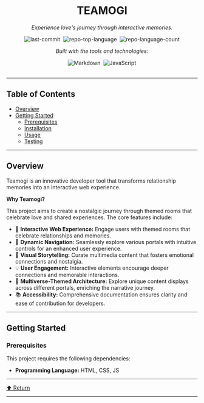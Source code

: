 <div id="top" class="">

<div align="center" class="text-center">
<h1>TEAMOGI</h1>
<p><em>Experience love's journey through interactive memories.</em></p>

<img alt="last-commit" src="https://img.shields.io/github/last-commit/gerhaarrd/teamogi?style=flat&amp;logo=git&amp;logoColor=white&amp;color=0080ff" class="inline-block mx-1" style="margin: 0px 2px;">
<img alt="repo-top-language" src="https://img.shields.io/github/languages/top/gerhaarrd/teamogi?style=flat&amp;color=0080ff" class="inline-block mx-1" style="margin: 0px 2px;">
<img alt="repo-language-count" src="https://img.shields.io/github/languages/count/gerhaarrd/teamogi?style=flat&amp;color=0080ff" class="inline-block mx-1" style="margin: 0px 2px;">
<p><em>Built with the tools and technologies:</em></p>
<img alt="Markdown" src="https://img.shields.io/badge/Markdown-000000.svg?style=flat&amp;logo=Markdown&amp;logoColor=white" class="inline-block mx-1" style="margin: 0px 2px;">
<img alt="JavaScript" src="https://img.shields.io/badge/JavaScript-F7DF1E.svg?style=flat&amp;logo=JavaScript&amp;logoColor=black" class="inline-block mx-1" style="margin: 0px 2px;">
</div>
<br>
<hr>
<h2>Table of Contents</h2>
<ul class="list-disc pl-4 my-0">
<li class="my-0"><a href="#overview">Overview</a></li>
<li class="my-0"><a href="#getting-started">Getting Started</a>
<ul class="list-disc pl-4 my-0">
<li class="my-0"><a href="#prerequisites">Prerequisites</a></li>
<li class="my-0"><a href="#installation">Installation</a></li>
<li class="my-0"><a href="#usage">Usage</a></li>
<li class="my-0"><a href="#testing">Testing</a></li>
</ul>
</li>
</ul>
<hr>
<h2>Overview</h2>
<p>Teamogi is an innovative developer tool that transforms relationship memories into an interactive web experience.</p>
<p><strong>Why Teamogi?</strong></p>
<p>This project aims to create a nostalgic journey through themed rooms that celebrate love and shared experiences. The core features include:</p>
<ul class="list-disc pl-4 my-0">
<li class="my-0">🎨 <strong>Interactive Web Experience:</strong> Engage users with themed rooms that celebrate relationships and memories.</li>
<li class="my-0">🚀 <strong>Dynamic Navigation:</strong> Seamlessly explore various portals with intuitive controls for an enhanced user experience.</li>
<li class="my-0">📖 <strong>Visual Storytelling:</strong> Curate multimedia content that fosters emotional connections and nostalgia.</li>
<li class="my-0">💡 <strong>User Engagement:</strong> Interactive elements encourage deeper connections and memorable interactions.</li>
<li class="my-0">🌌 <strong>Multiverse-Themed Architecture:</strong> Explore unique content displays across different portals, enriching the narrative journey.</li>
<li class="my-0">📚 <strong>Accessibility:</strong> Comprehensive documentation ensures clarity and ease of contribution for developers.</li>
</ul>
<hr>
<h2>Getting Started</h2>
<h3>Prerequisites</h3>
<p>This project requires the following dependencies:</p>
<ul class="list-disc pl-4 my-0">
<li class="my-0"><strong>Programming Language:</strong> HTML, CSS, JS</li>
</ul>
<hr>
<div align="left" class=""><a href="#top">⬆ Return</a></div>
<hr></div>
